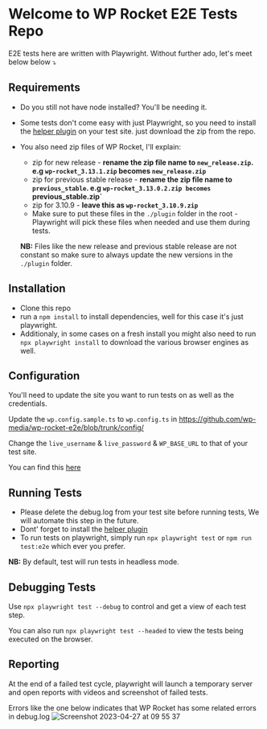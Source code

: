 # Welcome to WP Rocket E2E Tests Repo
E2E tests here are written with Playwright. Without further ado, let's meet below below ⤵️

## Requirements
- Do you still not have node installed? You'll be needing it.
- Some tests don't come easy with just Playwright, so you need to install the [helper plugin](https://github.com/wp-media/wp-rocket-e2e-test-helper) on your test site. just download the zip from the repo.
- You also need zip files of WP Rocket, I'll explain:
  - zip for new release - **rename the zip file name to `new_release.zip`. e.g `wp-rocket_3.13.1.zip` becomes `new_release.zip`**
  - zip for previous stable release - **rename the zip file name to `previous_stable`. e.g `wp-rocket_3.13.0.2.zip becomes `previous_stable.zip`**
  - zip for 3.10.9 - **leave this as `wp-rocket_3.10.9.zip`**
  - Make sure to put these files in the `./plugin` folder in the root - Playwright will pick these files when needed and use them during tests.
  
  **NB:** Files like the new release and previous stable release are not constant so make sure to always update the new versions in the `./plugin` folder.
  
 ## Installation
 - Clone this repo
 - run a `npm install` to install dependencies, well for this case it's just playwright.
 - Additionaly, in some cases on a fresh install you might also need to run `npx playwright install` to download the various browser engines as well.
 
 ## Configuration
 You'll need to update the site you want to run tests on as well as the credentials.
 
 Update the `wp.config.sample.ts` to `wp.config.ts` in https://github.com/wp-media/wp-rocket-e2e/blob/trunk/config/
 
 Change the `live_username` & `live_password` & `WP_BASE_URL` to that of your test site.
 
 You can find this [here](https://github.com/wp-media/wp-rocket-e2e/blob/trunk/config/wp.config.ts)
 
 ## Running Tests
 - Please delete the debug.log from your test site before running tests, We will automate this step in the future.
 - Dont' forget to install the [helper plugin](https://github.com/wp-media/wp-rocket-e2e-test-helper)
 - To run tests on playwright, simply run `npx playwright test` or `npm run test:e2e` which ever you prefer.
 
 **NB:** By default, test will run tests in headless mode.
 
 ## Debugging Tests
 Use `npx playwright test --debug` to control and get a view of each test step.
 
 You can also run `npx playwright test --headed` to view the tests being executed on the browser.
 
 ## Reporting
 At the end of a failed test cycle, playwright will launch a temporary server and open reports with videos and screenshot of failed tests.
 
 Errors like the one below indicates that WP Rocket has some related errors in debug.log
![Screenshot 2023-04-27 at 09 55 37](https://user-images.githubusercontent.com/38788055/234812244-c1cd0c87-702a-49a9-baf6-0fab7afd2cd0.png)

